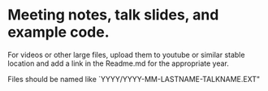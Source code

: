 # Meeting notes, talk slides, and example code.

For videos or other large files, upload them to youtube or similar stable location and add a link in the Readme.md for the appropriate year.

Files should be named like `YYYY/YYYY-MM-LASTNAME-TALKNAME.EXT"

